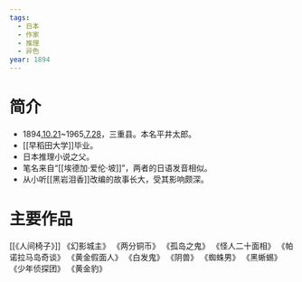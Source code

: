 ```yaml
---
tags:
  - 日本
  - 作家
  - 推理
  - 异色
year: 1894
---
```

# 简介

- 1894[.10.21](2024-10-21.md)~1965[.7.28](2024-07-28.md)，三重县。本名平井太郎。
- [[早稻田大学]]毕业。
- 日本推理小说之父。
- 笔名来自“[[埃德加·爱伦·坡]]”，两者的日语发音相似。
- 从小听[[黑岩泪香]]改编的故事长大，受其影响颇深。
# 主要作品

[[《人间椅子》]]
《幻影城主》
《两分铜币》
《孤岛之鬼》
《怪人二十面相》
《帕诺拉马岛奇谈》
《黄金假面人》
《白发鬼》
《阴兽》
《蜘蛛男》
《黑蜥蜴》
《少年侦探团》
《黄金豹》